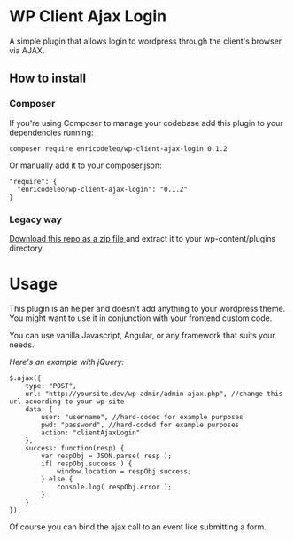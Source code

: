 # WP Client Ajax Login

A simple plugin that allows login to wordpress through the client's browser via AJAX.

## How to install

### Composer

If you're using Composer to manage your codebase add this plugin to your dependencies running:

`composer require enricodeleo/wp-client-ajax-login 0.1.2`

Or manually add it to your composer.json:

```
"require": {
  "enricodeleo/wp-client-ajax-login": "0.1.2"
}
```

### Legacy way

[Download this repo as a zip file ](https://github.com/enricodeleo/wpClientAjaxLogin/archive/0.1.1.zip) and extract it
to your wp-content/plugins directory.

# Usage

This plugin is an helper and doesn't add anything to your wordpress theme. You might want to use it in conjunction
with your frontend custom code.

You can use vanilla Javascript, Angular, or any framework that suits your needs. 

_Here's an example with jQuery:_

```
$.ajax({
    type: "POST",
    url: "http://yoursite.dev/wp-admin/admin-ajax.php", //change this url acoording to your wp site
    data: {
        user: "username", //hard-coded for example purposes
        pwd: "password", //hard-coded for example purposes
        action: "clientAjaxLogin"
    },
    success: function(resp) {
        var respObj = JSON.parse( resp );
        if( respObj.success ) {
            window.location = respObj.success;
        } else {
            console.log( respObj.error );
        }
    }
});
```

Of course you can bind the ajax call to an event like submitting a form.